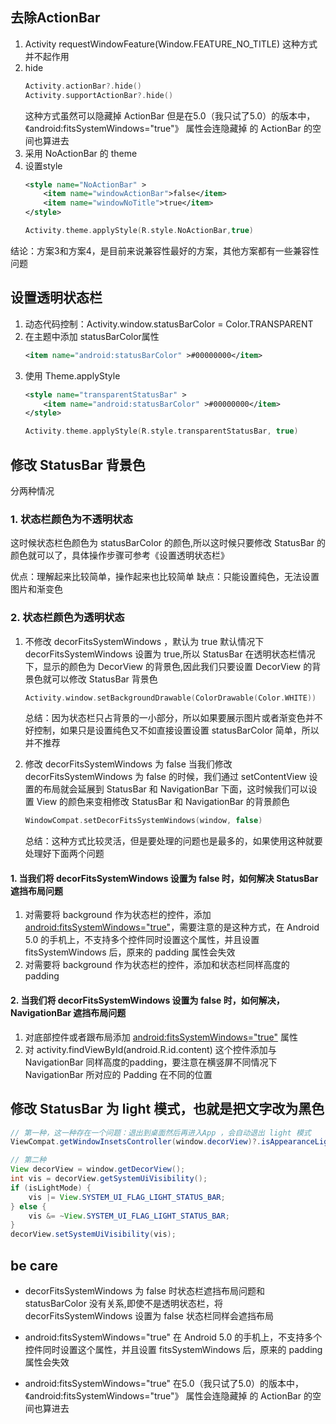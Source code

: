 ## 去除ActionBar
1. Activity requestWindowFeature(Window.FEATURE_NO_TITLE)  这种方式并不起作用
2. hide
    ```kotlin 
    Activity.actionBar?.hide()
    Activity.supportActionBar?.hide()
    ```
    这种方式虽然可以隐藏掉 ActionBar 但是在5.0（我只试了5.0）的版本中，《android:fitsSystemWindows="true"》 属性会连隐藏掉  的 ActionBar 的空间也算进去
3. 采用 NoActionBar 的 theme 
4. 设置style
    ```xml
    <style name="NoActionBar" >
        <item name="windowActionBar">false</item>
        <item name="windowNoTitle">true</item>
    </style>
    ```
    ```kotlin
    Activity.theme.applyStyle(R.style.NoActionBar,true)
    ```

结论：方案3和方案4，是目前来说兼容性最好的方案，其他方案都有一些兼容性问题 

## 设置透明状态栏
1. 动态代码控制：Activity.window.statusBarColor = Color.TRANSPARENT
2. 在主题中添加 statusBarColor属性
    ```xml
    <item name="android:statusBarColor" >#00000000</item>
    ```
3. 使用 Theme.applyStyle
    ```xml
    <style name="transparentStatusBar" >
        <item name="android:statusBarColor" >#00000000</item>
    </style>
    ```
    ```kotlin
    Activity.theme.applyStyle(R.style.transparentStatusBar, true)
    ```

## 修改 StatusBar 背景色
分两种情况
### 1. 状态栏颜色为不透明状态
这时候状态栏色颜色为 statusBarColor 的颜色,所以这时候只要修改 StatusBar 的颜色就可以了，具体操作步骤可参考《设置透明状态栏》

优点：理解起来比较简单，操作起来也比较简单
缺点：只能设置纯色，无法设置图片和渐变色
### 2. 状态栏颜色为透明状态

1. 不修改 decorFitsSystemWindows ，默认为 true
默认情况下 decorFitsSystemWindows 设置为 true,所以 StatusBar 在透明状态栏情况下，显示的颜色为 DecorView 的背景色,因此我们只要设置 DecorView 的背景色就可以修改 StatusBar 背景色

    ```kotlin
    Activity.window.setBackgroundDrawable(ColorDrawable(Color.WHITE))
    ```

    总结：因为状态栏只占背景的一小部分，所以如果要展示图片或者渐变色并不好控制，如果只是设置纯色又不如直接设置设置  statusBarColor 简单，所以并不推荐

2. 修改 decorFitsSystemWindows 为 false
当我们修改 decorFitsSystemWindows 为 false 的时候，我们通过 setContentView 设置的布局就会延展到 StatusBar 和 NavigationBar 下面，这时候我们可以设置 View 的颜色来变相修改  StatusBar 和 NavigationBar 的背景颜色

    ```kotlin
    WindowCompat.setDecorFitsSystemWindows(window, false)
    ```
    总结：这种方式比较灵活，但是要处理的问题也是最多的，如果使用这种就要处理好下面两个问题  
#### 1. 当我们将 decorFitsSystemWindows 设置为 false 时，如何解决 StatusBar 遮挡布局问题 

1. 对需要将 background 作为状态栏的控件，添加 <android:fitsSystemWindows="true">，需要注意的是这种方式，在 Android 5.0 的手机上，不支持多个控件同时设置这个属性，并且设置 fitsSystemWindows 后，原来的 padding 属性会失效
2. 对需要将 background 作为状态栏的控件，添加和状态栏同样高度的 padding

#### 2. 当我们将 decorFitsSystemWindows 设置为 false 时，如何解决，NavigationBar 遮挡布局问题 

1. 对底部控件或者跟布局添加 <android:fitsSystemWindows="true"> 属性
2. 对 activity.findViewById<ViewGroup>(android.R.id.content) 这个控件添加与 NavigationBar 同样高度的padding，要注意在横竖屏不同情况下 NavigationBar 所对应的 Padding 在不同的位置

## 修改 StatusBar 为 light 模式，也就是把文字改为黑色

```java
// 第一种，这一种存在一个问题：退出到桌面然后再进入App ，会自动退出 light 模式
ViewCompat.getWindowInsetsController(window.decorView)?.isAppearanceLightStatusBars = true

// 第二种
View decorView = window.getDecorView();
int vis = decorView.getSystemUiVisibility();
if (isLightMode) {
    vis |= View.SYSTEM_UI_FLAG_LIGHT_STATUS_BAR;
} else {
    vis &= ~View.SYSTEM_UI_FLAG_LIGHT_STATUS_BAR;
}
decorView.setSystemUiVisibility(vis);
```


## be care
* decorFitsSystemWindows 为 false 时状态栏遮挡布局问题和 statusBarColor 没有关系,即使不是透明状态栏，将 decorFitsSystemWindows 设置为 false 状态栏同样会遮挡布局

* android:fitsSystemWindows="true"  在 Android 5.0 的手机上，不支持多个控件同时设置这个属性，并且设置 fitsSystemWindows 后，原来的 padding 属性会失效

* android:fitsSystemWindows="true"  在5.0（我只试了5.0）的版本中，《android:fitsSystemWindows="true"》 属性会连隐藏掉  的 ActionBar 的空间也算进去
